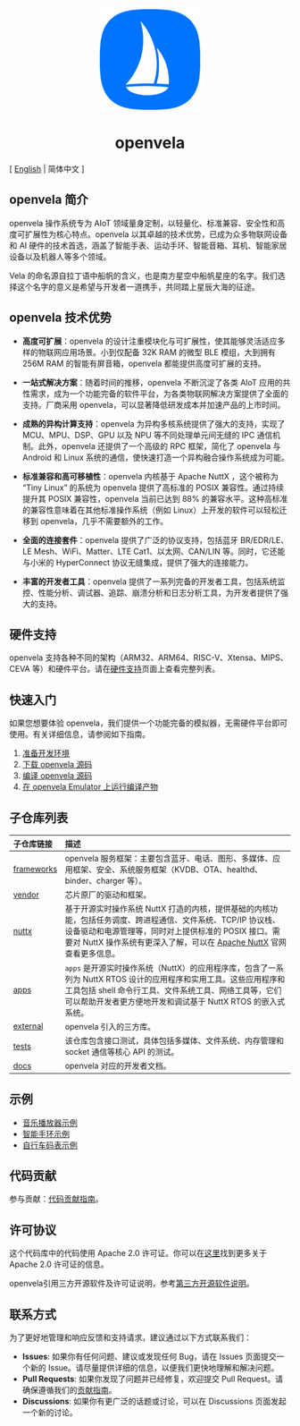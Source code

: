 <div align="center">
  <img src="./images/openvela.svg" width="180" />
</div>

<h1 align="center">openvela</h1>

\[ [English](README.md) | 简体中文 \]

## openvela 简介

openvela 操作系统专为 AIoT 领域量身定制，以轻量化、标准兼容、安全性和高度可扩展性为核心特点。openvela 以其卓越的技术优势，已成为众多物联网设备和 AI 硬件的技术首选，涵盖了智能手表、运动手环、智能音箱、耳机、智能家居设备以及机器人等多个领域。

Vela 的命名源自拉丁语中船帆的含义，也是南方星空中船帆星座的名字。我们选择这个名字的意义是希望与开发者一道携手，共同踏上星辰大海的征途。

## openvela 技术优势

- **高度可扩展**：openvela 的设计注重模块化与可扩展性，使其能够灵活适应多样的物联网应用场景。小到仅配备 32K RAM 的微型 BLE 模组，大到拥有 256M RAM 的智能有屏音箱，openvela 都能提供高度可扩展的支持。

- **一站式解决方案**：随着时间的推移，openvela 不断沉淀了各类 AIoT 应用的共性需求，成为一个功能完备的软件平台，为各类物联网解决方案提供了全面的支持。厂商采用 openvela，可以显著降低研发成本并加速产品的上市时间。

- **成熟的异构计算支持**：openvela 为异构多核系统提供了强大的支持，实现了 MCU、MPU、DSP、GPU 以及 NPU 等不同处理单元间无缝的 IPC 通信机制。此外，openvela 还提供了一个高级的 RPC 框架，简化了 openvela 与 Android 和 Linux 系统的通信，使快速打造一个异构融合操作系统成为可能。

- **标准兼容和高可移植性**：openvela 内核基于 Apache NuttX ，这个被称为 “Tiny Linux” 的系统为 openvela 提供了高标准的 POSIX 兼容性。通过持续提升其 POSIX 兼容性，openvela 当前已达到 88% 的兼容水平。这种高标准的兼容性意味着在其他标准操作系统（例如 Linux）上开发的软件可以轻松迁移到 openvela，几乎不需要额外的工作。

- **全面的连接套件**：openvela 提供了广泛的协议支持，包括蓝牙 BR/EDR/LE、LE Mesh、WiFi、Matter、LTE Cat1、以太网、CAN/LIN 等。同时，它还能与小米的 HyperConnect 协议无缝集成，提供了强大的连接能力。

- **丰富的开发者工具**：openvela 提供了一系列完备的开发者工具，包括系统监控、性能分析、调试器、追踪、崩溃分析和日志分析工具，为开发者提供了强大的支持。

## 硬件支持

openvela 支持各种不同的架构（ARM32、ARM64、RISC-V、Xtensa、MIPS、CEVA 等）和硬件平台。请在[硬件支持](https://nuttx.apache.org/docs/latest/platforms/index.html)页面上查看完整列表。

## 快速入门

如果您想要体验 openvela，我们提供一个功能完备的模拟器，无需硬件平台即可使用。有关详细信息，请参阅如下指南。

1. [准备开发环境](./Getting_Started/Set_up_the_development_environment_zh-cn.md)
2. [下载 openvela 源码](./Getting_Started/Download_Vela_sources_zh-cn.md)
3. [编译 openvela 源码](./Getting_Started/Build_Vela_from_sources_zh-cn.md)
4. [在 openvela Emulator 上运行编译产物](./Getting_Started/Run_Vela_on_Vela_Emulator_zh-cn.md)

## 子仓库列表

| 子仓库链接                                                   | 描述                                                         |
| :----------------------------------------------------------- | :----------------------------------------------------------- |
| [frameworks](../../../../open-vela/frameworks) | openvela 服务框架：主要包含蓝牙、电话、图形、多媒体、应用框架、安全、系统服务框架（KVDB、OTA、healthd、binder、charger 等）。|
| [vendor](../../../../open-vela/vendor) | 芯片原厂的驱动和框架。 |
| [nuttx](../../../../open-vela/nuttx) | 基于开源实时操作系统 NuttX 打造的内核，提供基础的内核功能，包括任务调度、跨进程通信、文件系统、TCP/IP 协议栈、设备驱动和电源管理等，同时对上提供标准的 POSIX 接口。需要对 NuttX 操作系统有更深入了解，可以在 [Apache NuttX](https://nuttx.apache.org/) 官网查看更多信息。 |
| [apps](../../../../open-vela/apps) | `apps` 是开源实时操作系统（NuttX）的应用程序库，包含了一系列为 NuttX RTOS 设计的应用程序和实用工具。这些应用程序和工具包括 shell 命令行工具、文件系统工具、网络工具等，它们可以帮助开发者更方便地开发和调试基于 NuttX RTOS 的嵌入式系统。 |
| [external](../../../../open-vela/external) | openvela 引入的三方库。 |
| [tests](../../../../open-vela/tests) | 该仓库包含接口测试，具体包括多媒体、文件系统、内存管理和 socket 通信等核心 API 的测试。 |
| [docs](../../../../open-vela/docs) | openvela 对应的开发者文档。 |

## 示例

- [音乐播放器示例](./Examples/Music_Player_Example_zh-cn.md)
- [智能手环示例](./Examples/Smart_Band_Example_zh-cn.md)
- [自行车码表示例](./Examples/X_Track_zh-cn.md)

## 代码贡献

参与贡献：[代码贡献指南](CONTRIBUTING_zh-cn.md)。

## 许可协议

这个代码库中的代码使用 Apache 2.0 许可证。你可以在[这里](https://www.apache.org/licenses/LICENSE-2.0.txt)找到更多关于 Apache 2.0 许可证的信息。

openvela引用三方开源软件及许可证说明，参考[第三方开源软件说明](Third_Party_and_Open_Source_Components_zh-cn.md)。

## 联系方式

为了更好地管理和响应反馈和支持请求，建议通过以下方式联系我们：

- **Issues**: 如果你有任何问题、建议或发现任何 Bug，请在 Issues 页面提交一个新的 Issue。请尽量提供详细的信息，以便我们更快地理解和解决问题。
- **Pull Requests**: 如果你发现了问题并已经修复，欢迎提交 Pull Request。请确保遵循我们的[贡献指南](./CONTRIBUTING_zh-cn.md)。
- **Discussions**: 如果你有更广泛的话题或讨论，可以在 Discussions 页面发起一个新的讨论。
